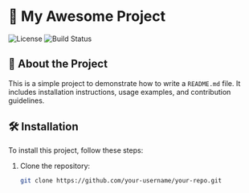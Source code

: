 # 🚀 My Awesome Project

![License](https://img.shields.io/badge/license-MIT-blue.svg)
![Build Status](https://img.shields.io/badge/build-passing-brightgreen.svg)

## 📖 About the Project

This is a simple project to demonstrate how to write a `README.md` file. It includes installation instructions, usage examples, and contribution guidelines.

## 🛠 Installation

To install this project, follow these steps:

1. Clone the repository:
   ```sh
   git clone https://github.com/your-username/your-repo.git
